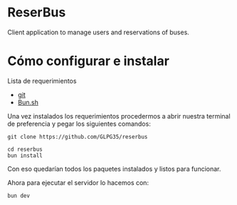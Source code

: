 # ReserBus

Client application to manage users and reservations of buses.

# Cómo configurar e instalar

Lista de requerimientos

- [git](https://git-scm.com/downloads)
- [Bun.sh](https://bun.sh/)

Una vez instalados los requerimientos procedermos a abrir nuestra terminal de preferencia y pegar los siguientes comandos:

```
git clone https://github.com/GLPG35/reserbus
```
```
cd reserbus
bun install
```

Con eso quedarían todos los paquetes instalados y listos para funcionar.

Ahora para ejecutar el servidor lo hacemos con:

```
bun dev
```
